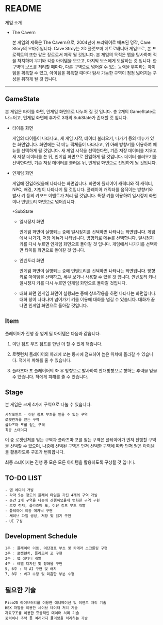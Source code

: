 README
============

게임 소개

+ The Cavern

	본 게임의 제목은 The Cavern으로, 2004년에 프리웨어로 배포된 명작, Cave Story의 오마주입니다.
	Cave Stroy는 2D 플랫포머 메트로배니아 게임으로, 본 프로젝트의 또한 같은 장르로서 제작 될 것입니다.
	본 게임의 목적은 맵을 탐사하며 적을 처치하며 무기와 각종 아이템을 모으고, 마지막 보스에게 도달하는 것 입니다.
	한 구역의 보스를 처리할 때마다, 다른 구역으로 넘어갈 수 있는 능력을 부여하는 아이템을 획득할 수 있고,
	아이템을 획득할 때마다 탐사 가능한 구역이 점점 넓어지는 구성을 취하게 될 것 입니다.

***

GameState
-----------

본 게임은 타이틀 화면, 인게임 화면으로 나누어 질 것 입니다.
총 2개의 GameState로 나누어고, 인게임 화면에 추가로 3개의 SubState가 존재할 것 입니다.

+ 타이틀 화면

	게임의 타이틀이 나타나고, 새 게임 시작, 데이터 불러오기, 나가기 등의 메뉴가 있는 화면입니다.
	화면에는 각 메뉴 객체들이 나타나고, 위 아래 방향키를 이용하여 메뉴를 선택하게 될 것입니다.
	새 게임 시작을 선택한다면, 기존 저장 데이터를 지우고 새 저장 데이터를 쓴 뒤, 인게임 화면으로 진입하게 될 것입니다.
	데이터 불러오기를 선택한다면, 기존 저장 데이터를 불러온 뒤, 인게임 화면으로 진입하게 될 것입니다.

+ 인게임 화면

	게임에 진입하였을때 나타나는 화면입니다.
	화면에 플레이어 캐릭터와 적 캐릭터, NPC, 배경, 지형이 나타나게 될 것입니다.
	플레이어 캐릭터를 움직이는 방향키와 발사 키 등의 키보드 이벤트가 처리 될 것입니다.
	특정 키를 이용하여 일시정지 화면이나 인벤토리 화면으로 넘어갑니다.
	
	+SubState

	+ 일시정지 화면

		인게임 화면이 실행되는 중에 일시정지를 선택하면 나타나는 화면입니다.
		게임에서 나가기, 저장 메뉴가 나타납니다.
		방향키로 메뉴를 선택합니다.
		일시정지 키를 다시 누르면 인게임 화면으로 돌아갈 것 입니다.
		게임에서 나가기를 선택하면 타이틀 화면으로 돌아갈 것 입니다.

	+ 인벤토리 화면

		인게임 화면이 실행되는 중에 인벤토리를 선택하면 나타나는 화면입니다.
		방향키로 아이템을 선택하고, 세부 보거나 사용할 수 있을 것 입니다.
		인벤토리 키나 일시정지 키를 다시 누르면 인게임 화면으로 돌아갈 것입니다.
		
	+ 대화 화면
		인게임 화면이 실행되는 중에 상호작용을 하면 나타나는 화면입니다.
		대화 창이 나타나며 넘어가기 키를 이용해 대화를 넘길 수 있습니다. 대화가 끝나면 인게임 화면으로 돌아갈 것입니다.
		
		
Item
----------------
플레이어가 진행 중 얻게 될 아이템은 다음과 같습니다.

1. 이단 점프 부츠
	점프를 한번 더 할 수 있게 해줍니다.

2. 로켓런처
	플레이어의 아래에 쏘는 동시에 점프하여 높은 위치에 올라갈 수 있습니다.
	적에게 피해를 줄 수 있습니다.

3. 플라즈마 포
	플레이어의 좌 우 방향으로 발사하여 반대방향으로 향하는 추력을 얻을 수 있습니다.
	적에게 피해를 줄 수 있습니다.
	
	
Stage
----------------

본 게임은 크게 4가지 구역으로 나눌 수 있습니다.

	시작포인트 - 이단 점프 부츠를 얻을 수 있는 구역
	로켓런처를 얻는 구역
	플라즈마 포를 얻는 구역
	최종 스테이지

이 중 로켓런처를 얻는 구역과 플라즈마 포를 얻는 구역은 플레이어가 먼저 진행할 구역을 선택할 수 있으며,
나중에 선택된 구역은 먼저 선택한 구역에 따라 먼저 얻은 아이템을 활용하도록 구조가 변화합니다.

최종 스테이지는 진행 중 모은 모든 아이템을 활용하도록 구성될 것 입니다.


TO-DO LIST
----------------
	- 맵 에디터 개발
	- 각각 5분 정도의 플레이 타임을 가진 4개의 구역 개발
	- 중간 2개 구역을 나중에 진행하였을때 변화한 구역 구현
	- 로켓 런처, 플라즈마 포, 이단 점프 부츠 개발
	- 플레이어 이동 메카닉 구현
	- 세이브 파일 생성, 저장 및 읽기 구현
	- UI 구성


Development Schedule
----------------
	1주 : 플레이어 이동, 이단점프 부츠 및 카메라 스크롤링 구현
	2주 : 로켓런처, 플라즈마 포 구현
	3주 : 맵 에디터 개발
	4주 : 레벨 디자인 및 장애물 구현
	5, 6주 : 적 AI 구현 및 배치
	7, 8주 : 버그 수정 및 미흡한 부분 수정


필요한 기술
----------------

	Pico2D 라이브러리를 이용한 애니메이션 및 이벤트 처리 기술
	HEX 파일을 이용한 세이브 데이터 처리 기술
	자료구조를 이용한 효율적인 데이터 처리 기술
	중력이나 추력 등 여러가지 물리량을 처리하는 기술
